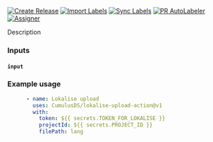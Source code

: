 [![Create Release][release-badge]][release-url]
[![Import Labels][import-labels-badge]][import-labels-url]
[![Sync Labels][sync-labels-badge]][sync-labels-url]
[![PR AutoLabeler][autolabeler-badge]][autolabeler-url]
[![Assigner][assigner-badge]][assigner-url]

Description

### Inputs
#### `input`

### Example usage
```yaml
      - name: Lokalise upload
        uses: CumulusDS/lokalise-upload-action@v1
        with:
          token: ${{ secrets.TOKEN_FOR_LOKALISE }}
          projectId: ${{ secrets.PROJECT_ID }}
          filePath: lang
```


[release-badge]: https://github.com/CumulusDS/lokalise-upload-action/actions/workflows/release.yml/badge.svg
[release-url]: https://github.com/CumulusDS/lokalise-upload-action/actions/workflows/release.yml
[import-labels-badge]: https://github.com/CumulusDS/lokalise-upload-action/actions/workflows/labels_import.yml/badge.svg
[import-labels-url]: https://github.com/CumulusDS/lokalise-upload-action/actions/workflows/labels_import.yml
[sync-labels-badge]: https://github.com/CumulusDS/lokalise-upload-action/actions/workflows/labels_sync.yml/badge.svg
[sync-labels-url]: https://github.com/CumulusDS/lokalise-upload-action/actions/workflows/labels_sync.yml
[autolabeler-badge]: https://github.com/CumulusDS/lokalise-upload-action/actions/workflows/autolabeler.yml/badge.svg
[autolabeler-url]: https://github.com/CumulusDS/lokalise-upload-action/actions/workflows/autolabeler.yml
[assigner-badge]: https://github.com/CumulusDS/lokalise-upload-action/actions/workflows/assign.yml/badge.svg
[assigner-url]: https://github.com/CumulusDS/lokalise-upload-action/actions/workflows/assign.yml
